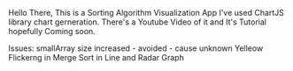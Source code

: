 Hello There,
This is a Sorting Algorithm Visualization App
I've used ChartJS library chart gerneration.
There's a Youtube Video of it and It's Tutorial hopefully Coming soon.

Issues:
smallArray size increased - avoided - cause unknown
Yelleow Flickerng in Merge Sort in Line and Radar Graph
